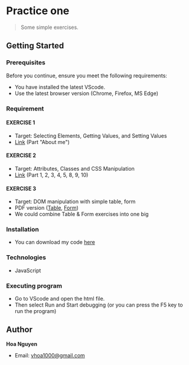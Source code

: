 # Practice one
> Some simple exercises.

## Getting Started 
### Prerequisites

Before you continue, ensure you meet the following requirements:
* You have installed the latest VScode.
* Use the latest browser version (Chrome, Firefox, MS Edge)

### Requirement
#### EXERCISE 1
* Target: Selecting Elements, Getting Values, and Setting Values
* [Link](https://www.teaching-materials.org/javascript/exercises/dom.html) (Part "About me")
#### EXERCISE 2
* Target: Attributes, Classes and CSS Manipulation
* [Link](https://www.w3resource.com/javascript-exercises/javascript-dom-exercises.php) (Part 1, 2, 3, 4, 5, 8, 9, 10)
#### EXERCISE 3
* Target: DOM manipulation with simple table, form
* PDF version ([Table](https://drive.google.com/open?id=1nLypEFH_KzfPhEQcY0W81kmAavQ-rw1k), [Form](https://drive.google.com/open?id=16nYUuoH_dAeNsba0hNQ9thyO3-hLaivU))
* We could combine Table & Form exercises into one big


### Installation
* You can download my code [here](https://github.com/jinety/practice-html-css)

### Technologies
* JavaScript

### Executing program
* Go to VScode and open the html file.
* Then select Run and Start debugging (or you can press the F5 key to run the program)

## Author
**Hoa Nguyen**
* Email: <vhoa1000@gmail.com>

